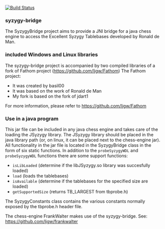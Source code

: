 [![Build Status](https://travis-ci.org/ljgw/syzygy-bridge.svg?branch=master)](https://travis-ci.org/ljgw/syzygy-bridge)
### syzygy-bridge

The SyzygyBridge project aims to provide a JNI bridge for a java chess engine to access the Excellent Syzygy Tablebases developed by Ronald de Man.

### included Windows and Linux libraries
The syzygy-bridge project is accompanied by two compiled libraries of a fork of Fathom project (https://github.com/ljgw/Fathom)
The Fathom project:
* It was created by basil00
* It was based on the work of Ronald de Man
* My fork is based on the fork of jdart1

For more information, please refer to https://github.com/ljgw/Fathom

### Use in a java program

This jar file can be included in any java chess engine and takes care of the loading the JSyzygy library.
The JSyzygy library should be placed in the java library path (or, on linux, it can be placed next to the chess-engine jar).
All functionality in the jar file is located in the SyzygyBridge class in the form of six static functions.
In addition to the `probeSyzygyWDL` and `probeSyzygyWDL` functions there are some support functions: 
* `isLibLoaded` (determine if the libJSyzygy.so library was succesfully loaded)
* `load` (loads the tablebases)
* `isAvailable` (determine if the tablebases for the specified size are loaded)
* `getSupportedSize` (returns TB_LARGEST from tbprobe.h)

The SyzygyConstants class contains the various constants normally exposed by the tbprobe.h header file.

The chess-engine FrankWalter makes use of the syzygy-bridge. See: https://github.com/ljgw/frankwalter